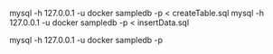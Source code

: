 mysql -h 127.0.0.1 -u docker sampledb -p < createTable.sql
mysql -h 127.0.0.1 -u docker sampledb -p < insertData.sql

mysql -h 127.0.0.1 -u docker sampledb -p